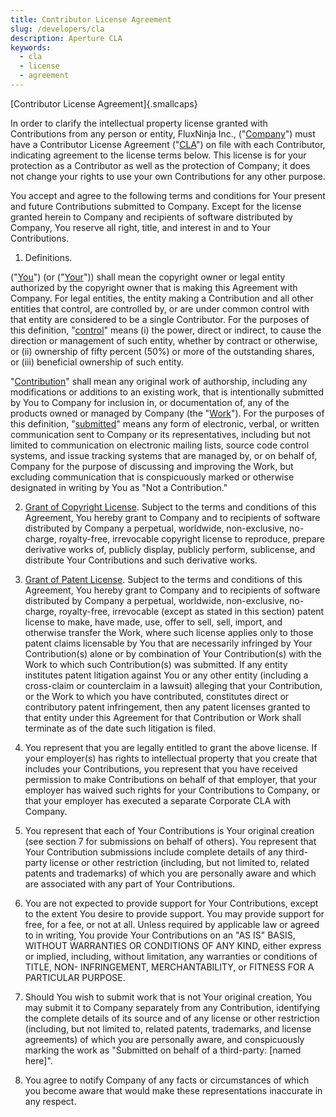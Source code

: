 ```yaml
---
title: Contributor License Agreement
slug: /developers/cla
description: Aperture CLA
keywords:
  - cla
  - license
  - agreement
---
```


[Contributor License Agreement]{.smallcaps}

In order to clarify the intellectual property license granted with
Contributions from any person or entity, FluxNinja Inc.,
("<ins>Company</ins>") must have a Contributor License Agreement
("<ins>CLA</ins>") on file with each Contributor, indicating agreement to
the license terms below. This license is for your protection as a
Contributor as well as the protection of Company; it does not change
your rights to use your own Contributions for any other purpose.

You accept and agree to the following terms and conditions for Your
present and future Contributions submitted to Company. Except for the
license granted herein to Company and recipients of software distributed
by Company, You reserve all right, title, and interest in and to Your
Contributions.

1.  Definitions.

("<ins>You</ins>") (or ("<ins>Your</ins>")) shall mean the copyright owner or legal
entity authorized by the copyright owner that is making this Agreement
with Company. For legal entities, the entity making a Contribution and
all other entities that control, are controlled by, or are under common
control with that entity are considered to be a single Contributor. For
the purposes of this definition, "<ins>control</ins>" means (i) the power,
direct or indirect, to cause the direction or management of such entity,
whether by contract or otherwise, or (ii) ownership of fifty percent
(50%) or more of the outstanding shares, or (iii) beneficial ownership
of such entity.

"<ins>Contribution</ins>" shall mean any original work of authorship,
including any modifications or additions to an existing work, that is
intentionally submitted by You to Company for inclusion in, or
documentation of, any of the products owned or managed by Company (the
"<ins>Work</ins>"). For the purposes of this definition, "<ins>submitted</ins>"
means any form of electronic, verbal, or written communication sent to
Company or its representatives, including but not limited to
communication on electronic mailing lists, source code control systems,
and issue tracking systems that are managed by, or on behalf of, Company
for the purpose of discussing and improving the Work, but excluding
communication that is conspicuously marked or otherwise designated in
writing by You as "Not a Contribution."

2.  <ins>Grant of Copyright License</ins>. Subject to the terms and
    conditions of this Agreement, You hereby grant to Company and to
    recipients of software distributed by Company a perpetual,
    worldwide, non-exclusive, no-charge, royalty-free, irrevocable
    copyright license to reproduce, prepare derivative works of,
    publicly display, publicly perform, sublicense, and distribute Your
    Contributions and such derivative works.

3.  <ins>Grant of Patent License</ins>. Subject to the terms and conditions
    of this Agreement, You hereby grant to Company and to recipients of
    software distributed by Company a perpetual, worldwide,
    non-exclusive, no-charge, royalty-free, irrevocable (except as
    stated in this section) patent license to make, have made, use,
    offer to sell, sell, import, and otherwise transfer the Work, where
    such license applies only to those patent claims licensable by You
    that are necessarily infringed by Your Contribution(s) alone or by
    combination of Your Contribution(s) with the Work to which such
    Contribution(s) was submitted. If any entity institutes patent
    litigation against You or any other entity (including a cross-claim
    or counterclaim in a lawsuit) alleging that your Contribution, or
    the Work to which you have contributed, constitutes direct or
    contributory patent infringement, then any patent licenses granted
    to that entity under this Agreement for that Contribution or Work
    shall terminate as of the date such litigation is filed.

4.  You represent that you are legally entitled to grant the above
    license. If your employer(s) has rights to intellectual property
    that you create that includes your Contributions, you represent that
    you have received permission to make Contributions on behalf of that
    employer, that your employer has waived such rights for your
    Contributions to Company, or that your employer has executed a
    separate Corporate CLA with Company.

5.  You represent that each of Your Contributions is Your original
    creation (see section 7 for submissions on behalf of others). You
    represent that Your Contribution submissions include complete
    details of any third-party license or other restriction (including,
    but not limited to, related patents and trademarks) of which you are
    personally aware and which are associated with any part of Your
    Contributions.

6.  You are not expected to provide support for Your Contributions,
    except to the extent You desire to provide support. You may provide
    support for free, for a fee, or not at all. Unless required by
    applicable law or agreed to in writing, You provide Your
    Contributions on an "AS IS" BASIS, WITHOUT WARRANTIES OR CONDITIONS
    OF ANY KIND, either express or implied, including, without
    limitation, any warranties or conditions of TITLE, NON-
    INFRINGEMENT, MERCHANTABILITY, or FITNESS FOR A PARTICULAR PURPOSE.

7.  Should You wish to submit work that is not Your original creation,
    You may submit it to Company separately from any Contribution,
    identifying the complete details of its source and of any license or
    other restriction (including, but not limited to, related patents,
    trademarks, and license agreements) of which you are personally
    aware, and conspicuously marking the work as "Submitted on behalf of
    a third-party: \[named here\]".

8.  You agree to notify Company of any facts or circumstances of which
    you become aware that would make these representations inaccurate in
    any respect.
